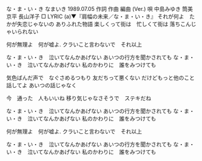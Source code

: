 
な・ま・い・き
なまいき
1989.07.05
作詞  作曲  編曲 (Ver.)   唄
中島みゆき   筒美京平        長山洋子
□ LYRIC (a)▼『肩幅の未来／な・ま・い・き』
それが何よ　たかが失恋じゃないの
ありふれた物語
楽しくって街は　忙しくて街は
落ちこんじゃいられない

何が無理よ　何が嘘よ.
クラいこと言わないで　それ以上

な・ま・い・き　泣いてなんかあげない
あいつの行方を聞かされても
な・ま・い・き　泣いてなんかあげない
私のかわりに　誰をみつけても

気色ばんだ声で　なぐさめるつもり
友だちって悪くない
だけどもっと他のこと話してよ
あいつの話じゃなく

今　通った　人もいいね
移り気じゃなさそうで　ステキだね

な・ま・い・き　泣いてなんかあげない
あいつの行方を聞かされても
な・ま・い・き　泣いてなんかあげない
私のかわりに　誰をみつけても

何が無理よ　何が嘘よ.
クラいこと言わないで　それ以上

な・ま・い・き　泣いてなんかあげない
あいつの行方を聞かされても
な・ま・い・き　泣いてなんかあげない
私のかわりに　誰をみつけても